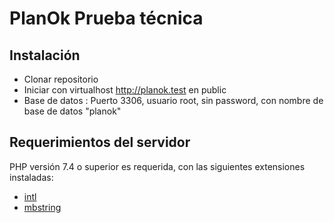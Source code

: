# PlanOk Prueba técnica

## Instalación

- Clonar repositorio
- Iniciar con virtualhost http://planok.test en public
- Base de datos : Puerto 3306, usuario root, sin password, con nombre de base de datos "planok"

## Requerimientos del servidor

PHP versión 7.4 o superior es requerida, con las siguientes extensiones instaladas:

- [intl](http://php.net/manual/en/intl.requirements.php)
- [mbstring](http://php.net/manual/en/mbstring.installation.php)
